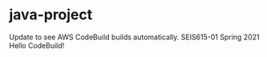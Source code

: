 # java-project
Update to see AWS CodeBuild builds automatically.
SEIS615-01 Spring 2021 Hello CodeBuild!
